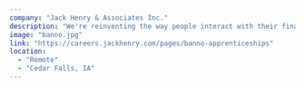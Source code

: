 ```yaml
---
company: "Jack Henry & Associates Inc."
description: "We're reinventing the way people interact with their finances and we could use your help. A Banno Product Team Apprenticeship offers you a chance to think about and solve fascinating, important problems."
image: "banno.jpg"
link: "https://careers.jackhenry.com/pages/banno-apprenticeships"
location:
  - "Remote"
  - "Cedar Falls, IA"
---
```

